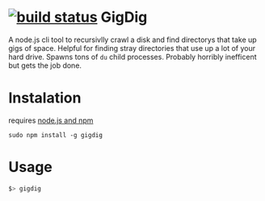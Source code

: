 [![build status](https://secure.travis-ci.org/kevzettler/gigdig.png)](http://travis-ci.org/kevzettler/gigdig)
GigDig
====

A node.js cli tool to recursivlly crawl a disk and find directorys that take up gigs of space. Helpful for finding stray directories that use up a lot of your hard drive. Spawns tons of `du` child processes. Probably horribly inefficent but gets the job done.

Instalation
====
requires [node.js and npm](http://nodejs.org/#download)

`sudo npm install -g gigdig`


Usage
====

```bash
$> gigdig
```



